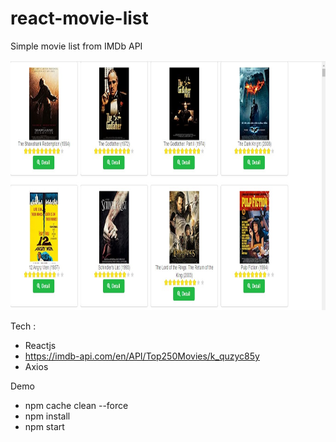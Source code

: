 # react-movie-list
Simple movie list from IMDb API

<p align="center" ><img height="400px" src="https://github.com/perdianto27/react-movie-list/blob/master/sc.jpg"> </p>

Tech :
- Reactjs
- https://imdb-api.com/en/API/Top250Movies/k_quzyc85y
- Axios

Demo
- npm cache clean --force
- npm install
- npm start
